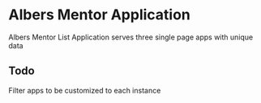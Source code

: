 # Albers Mentor Application

Albers Mentor List Application serves three single page apps with unique data

## Todo

Filter apps to be customized to each instance
